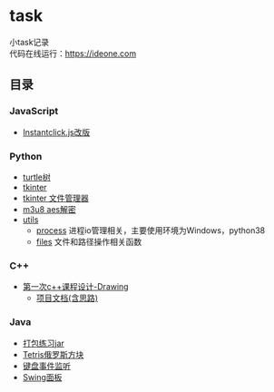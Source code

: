# task

小task记录  
代码在线运行：https://ideone.com

## 目录

### JavaScript
* [Instantclick.js改版](//github.com/XinRoom/task/blob/master/js/instantclick.js)

### Python
* [turtle树](//github.com/XinRoom/task/blob/master/python/tree.py)
* [tkinter](//github.com/XinRoom/task/blob/master/python/Python_tk_V3.py)
* [tkinter 文件管理器](//github.com/XinRoom/task/blob/master/python/File_Manager.py)
* [m3u8 aes解密](//github.com/XinRoom/task/blob/master/python/m3u8.py)
* [utils](//github.com/XinRoom/task/tree/master/python/utils)
    * [process](//github.com/XinRoom/task/blob/master/python/utils/process.py) 进程io管理相关，主要使用环境为Windows，python38
    * [files](//github.com/XinRoom/task/blob/master/python/utils/files.py) 文件和路径操作相关函数

### C++
* [第一次c++课程设计-Drawing](//github.com/XinRoom/task/tree/master/c++/curriculum_design_first)
    * [项目文档(含思路)](//github.com/XinRoom/task/blob/master/c++/curriculum_design_first/README.md)

### Java
* [打包练习jar](//github.com/XinRoom/task/blob/master/java/Rational)
* [Tetris俄罗斯方块](//github.com/XinRoom/task/blob/master/java/Tetris)
* [键盘事件监听](//github.com/XinRoom/task/blob/master/java/KeyBoard.java)
* [Swing面板](//github.com/XinRoom/task/blob/master/java/Swing.java)